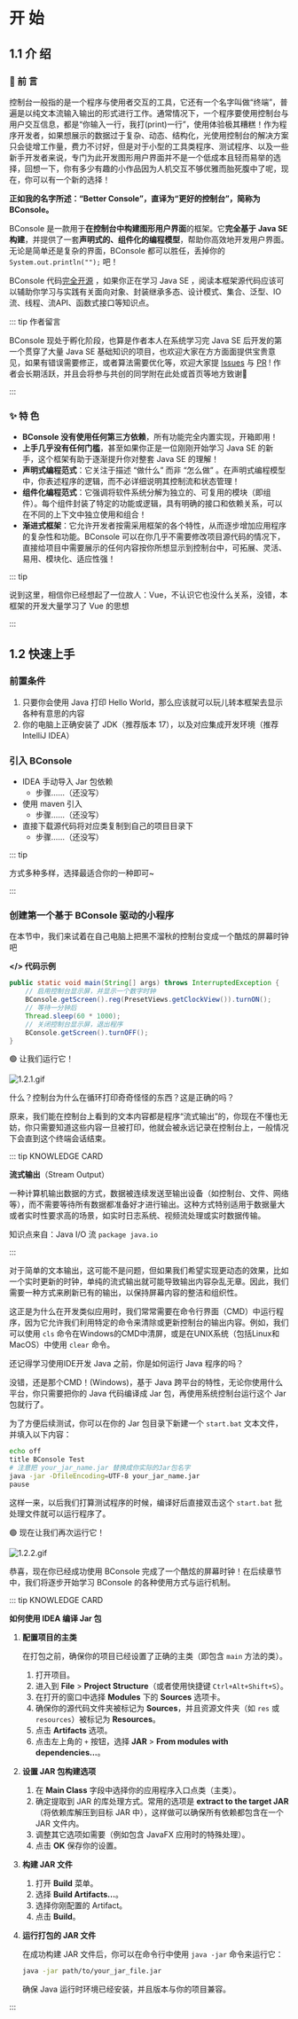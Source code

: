 # 开 始

## 1.1 介 绍

###  🔔 前 言

控制台一般指的是一个程序与使用者交互的工具，它还有一个名字叫做“终端”，普遍是以纯文本流输入输出的形式进行工作。通常情况下，一个程序要使用控制台与用户交互信息，都是“你输入一行，我打(print)一行”，使用体验极其糟糕！作为程序开发者，如果想展示的数据过于复杂、动态、结构化，光使用控制台的解决方案只会徒增工作量，费力不讨好，但是对于小型的工具类程序、测试程序、以及一些新手开发者来说，专门为此开发图形用户界面并不是一个低成本且轻而易举的选择，回想一下，你有多少有趣的小作品因为人机交互不够优雅而胎死腹中了呢，现在，你可以有一个新的选择！

**正如我的名字所述：“Better Console”，直译为“更好的控制台”，简称为 BConsole。**

BConsole 是一款用于**在控制台中构建图形用户界面**的框架。它**完全基于 Java SE 构建**，并提供了一套**声明式的、组件化的编程模型**，帮助你高效地开发用户界面。无论是简单还是复杂的界面，BConsole 都可以胜任，丢掉你的 `System.out.println("");` 吧！

BConsole 代码[完全开源](https://github.com/wifi504/better-console) ，如果你正在学习 Java SE ，阅读本框架源代码应该可以辅助你学习与实践有关面向对象、封装继承多态、设计模式、集合、泛型、IO流、线程、流API、函数式接口等知识点。

::: tip 作者留言

BConsole 现处于孵化阶段，也算是作者本人在系统学习完 Java SE 后开发的第一个贯穿了大量 Java SE 基础知识的项目，也欢迎大家在方方面面提供宝贵意见，如果有错误需要修正，或者算法需要优化等，欢迎大家提 [Issues](https://github.com/wifi504/better-console/issues) 与 [PR](https://github.com/wifi504/better-console/pulls) ! 作者会长期活跃，并且会将参与共创的同学附在此处或首页等地方致谢🎈

:::

### ✨ 特 色

- **BConsole 没有使用任何第三方依赖**，所有功能完全内置实现，开箱即用！
- **上手几乎没有任何门槛**，甚至如果你正是一位刚刚开始学习 Java SE 的新手，这个框架有助于逐渐提升你对整套 Java SE 的理解！
- **声明式编程范式**：它关注于描述 “做什么” 而非 “怎么做” 。在声明式编程模型中，你表述程序的逻辑，而不必详细说明其控制流和状态管理！
- **组件化编程范式**：它强调将软件系统分解为独立的、可复用的模块（即组件）。每个组件封装了特定的功能或逻辑，具有明确的接口和依赖关系，可以在不同的上下文中独立使用和组合！
- **渐进式框架**：它允许开发者按需采用框架的各个特性，从而逐步增加应用程序的复杂性和功能。BConsole 可以在你几乎不需要修改项目源代码的情况下，直接给项目中需要展示的任何内容按你所想显示到控制台中，可拓展、灵活、易用、模块化、适应性强！

::: tip

说到这里，相信你已经想起了一位故人：Vue，不认识它也没什么关系，没错，本框架的开发大量学习了 Vue 的思想

:::

## 1.2 快速上手

### 前置条件

1. 只要你会使用 Java 打印 Hello World，那么应该就可以玩儿转本框架去显示各种有意思的内容
2. 你的电脑上正确安装了 JDK（推荐版本 17），以及对应集成开发环境（推荐IntelliJ IDEA）

### 引入 BConsole 

- IDEA 手动导入 Jar 包依赖
  - 步骤……（还没写）
- 使用 maven 引入
  - 步骤……（还没写）
- 直接下载源代码将对应类复制到自己的项目目录下
  - 步骤……（还没写）

::: tip

方式多种多样，选择最适合你的一种即可~

:::

### 创建第一个基于 BConsole 驱动的小程序

在本节中，我们来试着在自己电脑上把黑不溜秋的控制台变成一个酷炫的屏幕时钟吧

**</> 代码示例**

```java
public static void main(String[] args) throws InterruptedException {
    // 启用控制台显示屏，并显示一个数字时钟
    BConsole.getScreen().reg(PresetViews.getClockView()).turnON();
    // 等待一分钟后
    Thread.sleep(60 * 1000);
    // 关闭控制台显示屏，退出程序
    BConsole.getScreen().turnOFF();
}
```

🟢 让我们运行它！

![1.2.1.gif](/images/1.2.1.gif)

什么？控制台为什么在循环打印奇奇怪怪的东西？这是正确的吗？

原来，我们能在控制台上看到的文本内容都是程序“流式输出”的，你现在不懂也无妨，你只需要知道这些内容一旦被打印，他就会被永远记录在控制台上，一般情况下会直到这个终端会话结束。

::: tip KNOWLEDGE CARD

**流式输出**（Stream Output）

一种计算机输出数据的方式，数据被连续发送至输出设备（如控制台、文件、网络等），而不需要等待所有数据都准备好才进行输出。这种方式特别适用于数据量大或者实时性要求高的场景，如实时日志系统、视频流处理或实时数据传输。

知识点来自：Java I/O 流 `package java.io`

:::

对于简单的文本输出，这可能不是问题，但如果我们希望实现更动态的效果，比如一个实时更新的时钟，单纯的流式输出就可能导致输出内容杂乱无章。因此，我们需要一种方式来刷新已有的输出，以保持屏幕内容的整洁和组织性。

这正是为什么在开发类似应用时，我们常常需要在命令行界面（CMD）中运行程序，因为它允许我们利用特定的命令来清除或更新控制台的输出内容。例如，我们可以使用 `cls` 命令在Windows的CMD中清屏，或是在UNIX系统（包括Linux和MacOS）中使用 `clear` 命令。

还记得学习使用IDE开发 Java 之前，你是如何运行 Java 程序的吗？

没错，还是那个CMD！(Windows)，基于 Java 跨平台的特性，无论你使用什么平台，你只需要把你的 Java 代码编译成 Jar 包，再使用系统控制台运行这个 Jar 包就行了。

为了方便后续测试，你可以在你的 Jar 包目录下新建一个 `start.bat` 文本文件，并填入以下内容：

```bash
echo off
title BConsole Test
# 注意把 your_jar_name.jar 替换成你实际的Jar包名字
java -jar -DfileEncoding=UTF-8 your_jar_name.jar
pause
```

这样一来，以后我们打算测试程序的时候，编译好后直接双击这个 `start.bat` 批处理文件就可以运行程序了。

🟢 现在让我们再次运行它！

![1.2.2.gif](/images/1.2.2.gif)

恭喜，现在你已经成功使用 BConsole 完成了一个酷炫的屏幕时钟！在后续章节中，我们将逐步开始学习 BConsole 的各种使用方式与运行机制。

::: tip KNOWLEDGE CARD

**如何使用 IDEA 编译 Jar 包**

1. **配置项目的主类**

   在打包之前，确保你的项目已经设置了正确的主类（即包含 `main` 方法的类）。

   1. 打开项目。
   2. 进入到 **File** > **Project Structure**（或者使用快捷键 `Ctrl+Alt+Shift+S`）。
   3. 在打开的窗口中选择 **Modules** 下的 **Sources** 选项卡。
   4. 确保你的源代码文件夹被标记为 **Sources**，并且资源文件夹（如 `res` 或 `resources`）被标记为 **Resources**。
   5. 点击 **Artifacts** 选项。
   6. 点击左上角的 `+` 按钮，选择 **JAR** > **From modules with dependencies...**。

2. **设置 JAR 包构建选项**

   1. 在 **Main Class** 字段中选择你的应用程序入口点类（主类）。
   2. 确定提取到 JAR 的库处理方式。常用的选项是 **extract to the target JAR**（将依赖库解压到目标 JAR 中），这样做可以确保所有依赖都包含在一个 JAR 文件内。
   3. 调整其它选项如需要（例如包含 JavaFX 应用时的特殊处理）。
   4. 点击 **OK** 保存你的设置。

3. **构建 JAR 文件**

   1. 打开 **Build** 菜单。
   2. 选择 **Build Artifacts...**。
   3. 选择你刚配置的 Artifact。
   4. 点击 **Build**。

4. **运行打包的 JAR 文件**

   在成功构建 JAR 文件后，你可以在命令行中使用 `java -jar` 命令来运行它：

   ```bash
   java -jar path/to/your_jar_file.jar
   ```

   确保 Java 运行时环境已经安装，并且版本与你的项目兼容。

:::

